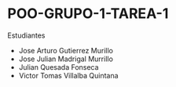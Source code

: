 # POO-GRUPO-1-TAREA-1
Estudiantes
- Jose Arturo Gutierrez Murillo
- Jose Julian Madrigal Murrillo
- Julian Quesada Fonseca
- Victor Tomas Villalba Quintana 